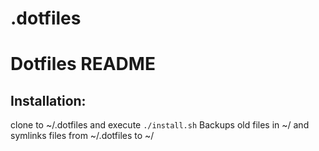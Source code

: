 # .dotfiles
Dotfiles README
===============

## Installation:

clone to ~/.dotfiles and execute <code>./install.sh</code>
Backups old files in ~/ and symlinks files from ~/.dotfiles to ~/